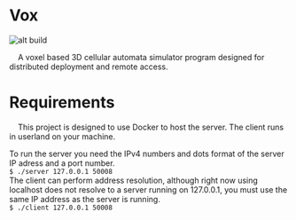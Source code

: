 Vox
============
![alt build](https://travis-ci.org/YetAnotherMinion/VOX.svg)

&nbsp;&nbsp;&nbsp;&nbsp;A voxel based 3D cellular automata simulator program designed for distributed deployment and remote access.


Requirements
=============
&nbsp;&nbsp;&nbsp;&nbsp;This project is designed to use Docker to host the server. The client runs in userland on your machine.

To run the server you need the IPv4 numbers and dots format of the server IP adress and a port number. <br>
`$ ./server 127.0.0.1 50008` <br>
The client can perform address resolution, although right now using localhost does not resolve to a server running on 127.0.0.1, you must use the same IP address as the server is running. <br>
`$ ./client 127.0.0.1 50008`
